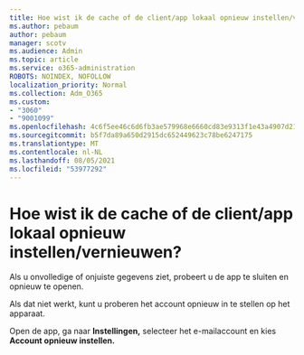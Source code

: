 ```yaml
---
title: Hoe wist ik de cache of de client/app lokaal opnieuw instellen/vernieuwen?
ms.author: pebaum
author: pebaum
manager: scotv
ms.audience: Admin
ms.topic: article
ms.service: o365-administration
ROBOTS: NOINDEX, NOFOLLOW
localization_priority: Normal
ms.collection: Adm_O365
ms.custom:
- "3060"
- "9001099"
ms.openlocfilehash: 4c6f5ee46c6d6fb3ae579968e6660cd83e9313f1e43a4907d212a39f6eee9b6c
ms.sourcegitcommit: b5f7da89a650d2915dc652449623c78be6247175
ms.translationtype: MT
ms.contentlocale: nl-NL
ms.lasthandoff: 08/05/2021
ms.locfileid: "53977292"
---
```

# <a name="how-do-i-clear-the-cache-or-locally-resetrefresh-the-clientapp"></a>Hoe wist ik de cache of de client/app lokaal opnieuw instellen/vernieuwen?

Als u onvolledige of onjuiste gegevens ziet, probeert u de app te sluiten en opnieuw te openen.  

Als dat niet werkt, kunt u proberen het account opnieuw in te stellen op het apparaat.
 
Open de app, ga naar **Instellingen,** selecteer het e-mailaccount en kies **Account opnieuw instellen.**